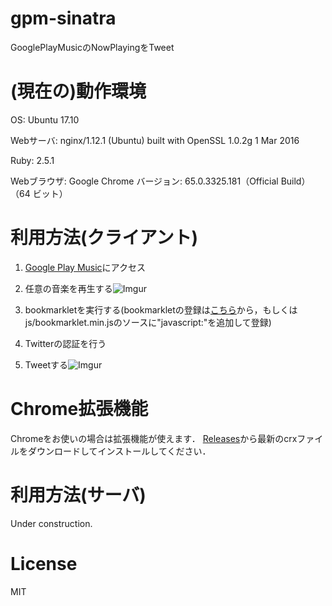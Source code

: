 # gpm-sinatra
GooglePlayMusicのNowPlayingをTweet

# (現在の)動作環境
OS: Ubuntu 17.10

Webサーバ: nginx/1.12.1 (Ubuntu) built with OpenSSL 1.0.2g  1 Mar 2016

Ruby: 2.5.1

Webブラウザ: Google Chrome バージョン: 65.0.3325.181（Official Build） （64 ビット）

# 利用方法(クライアント)

1. [Google Play Music](https://play.google.com/music/listen)にアクセス

2. 任意の音楽を再生する![Imgur](https://i.imgur.com/VBaK4vS.png)

3. bookmarkletを実行する(bookmarkletの登録は[こちら](https://atri-konami.github.io/product/gpm-sinatra)から，もしくはjs/bookmarklet.min.jsのソースに"javascript:"を追加して登録)

4. Twitterの認証を行う

5. Tweetする![Imgur](https://i.imgur.com/W9cyStr.png)

# Chrome拡張機能

Chromeをお使いの場合は拡張機能が使えます．
[Releases](https://github.com/atri-konami/gpm-sinatra/releases)から最新のcrxファイルをダウンロードしてインストールしてください．

# 利用方法(サーバ)

Under construction.

# License
MIT
